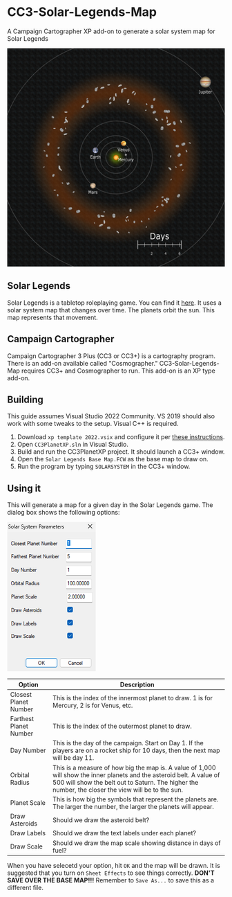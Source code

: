 # CC3-Solar-Legends-Map
A Campaign Cartographer XP add-on to generate a solar system map for Solar Legends

![Options Dialog](/Images/DemoMap.jpg)

## Solar Legends
Solar Legends is a tabletop roleplaying game.  You can find it [here](https://solarlegends.kertdawg.net/).  It uses a solar system map that changes over time.  The planets orbit the sun.  This map represents that movement.

## Campaign Cartographer
Campaign Cartographer 3 Plus (CC3 or CC3+) is a cartography program.  There is an add-on available called "Cosmographer."  CC3-Solar-Legends-Map requires CC3+ and Cosmographer to run.  This add-on is an XP type add-on.

## Building
This guide assumes Visual Studio 2022 Community.  VS 2019 should also work with some tweaks to the setup.  Visual C++ is required.

1. Download `xp template 2022.vsix` and configure it per [these instructions](https://cc.monsen.cc/blog/XP%20Template.html).
1. Open `CC3PlanetXP.sln` in Visual Studio.
1. Build and run the CC3PlanetXP project.  It should launch a CC3+ window.
1. Open the `Solar Legends Base Map.FCW` as the base map to draw on.
1. Run the program by typing `SOLARSYSTEM` in the CC3+ window.

##  Using it
This will generate a map for a given day in the Solar Legends game.  The dialog box shows the following options:

![Options Dialog](/Images/Options.png)

| Option | Description |
| --- | --- |
| Closest Planet Number | This is the index of the innermost planet to draw.  1 is for Mercury, 2 is for Venus, etc. |
| Farthest Planet Number | This is the index of the outermost planet to draw. |
| Day Number | This is the day of the campaign.  Start on Day 1.  If the players are on a rocket ship for 10 days, then the next map will be day 11. |
| Orbital Radius | This is a measure of how big the map is.  A value of 1,000 will show the inner planets and the asteroid belt.  A value of 500 will show the belt out to Saturn.  The higher the number, the closer the view will be to the sun. |
| Planet Scale | This is how big the symbols that represent the planets are.  The larger the number, the larger the planets will appear. |
| Draw Asteroids | Should we draw the asteroid belt? |
| Draw Labels | Should we draw the text labels under each planet? |
| Draw Scale | Should we draw the map scale showing distance in days of fuel? |

When you have selecetd your option, hit `OK` and the map will be drawn.  It is suggested that you turn on `Sheet Effects` to see things correctly.  **DON'T SAVE OVER THE BASE MAP!!!**  Remember to `Save As...` to save this as a different file.

